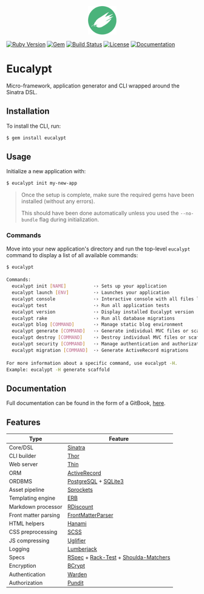 <p align="center"><img width="75px" src="gfx/eucalypt.png"></p>

[![Ruby Version](https://img.shields.io/badge/ruby-~%3E%202.5-red.svg)](https://github.com/eucalypt-framework/eucalypt/blob/0c509a4e22fd97ec52b6f638af21de783f3aafc8/eucalypt.gemspec#L19)
[![Gem](https://img.shields.io/gem/v/eucalypt.svg)](https://rubygems.org/gems/eucalypt)
[![Build Status](https://travis-ci.org/eucalypt-framework/eucalypt.svg?branch=master)](https://travis-ci.org/eucalypt-framework/eucalypt)
[![License](https://img.shields.io/github/license/eucalypt-framework/eucalypt.svg)](https://github.com/eucalypt-framework/eucalypt/blob/master/LICENSE)
[![Documentation](https://img.shields.io/badge/docs-gitbook-blue.svg)](https://eucalypt.gitbook.io/eucalypt)

# Eucalypt

Micro-framework, application generator and CLI wrapped around the Sinatra DSL.

## Installation

To install the CLI, run:

```bash
$ gem install eucalypt
```

## Usage

Initialize a new application with:

```bash
$ eucalypt init my-new-app
```

> Once the setup is complete, make sure the required gems have been installed (without any errors).
>
> This should have been done automatically unless you used the `--no-bundle` flag during initialization.

### Commands

Move into your new application's directory and run the top-level `eucalypt` command to display a list of all available commands:

```bash
$ eucalypt

Commands:
  eucalypt init [NAME]          ·› Sets up your application
  eucalypt launch [ENV]         ·› Launches your application
  eucalypt console              ·› Interactive console with all files loaded
  eucalypt test                 ·› Run all application tests
  eucalypt version              ·› Display installed Eucalypt version
  eucalypt rake                 ·› Run all database migrations
  eucalypt blog [COMMAND]       ·› Manage static blog environment
  eucalypt generate [COMMAND]   ·› Generate individual MVC files or scaffolds
  eucalypt destroy [COMMAND]    ·› Destroy individual MVC files or scaffolds
  eucalypt security [COMMAND]   ·› Manage authentication and authorization
  eucalypt migration [COMMAND]  ·› Generate ActiveRecord migrations

For more information about a specific command, use eucalypt -H.
Example: eucalypt -H generate scaffold
```

## Documentation

Full documentation can be found in the form of a GitBook, [here](https://eucalypt.gitbook.io/eucalypt).

## Features

| Type                 | Feature                                                      |
| -------------------- | ------------------------------------------------------------ |
| Core/DSL             | [Sinatra](http://sinatrarb.com/)                             |
| CLI builder          | [Thor](https://github.com/erikhuda/thor)                     |
| Web server           | [Thin](https://github.com/macournoyer/thin)                  |
| ORM                  | [ActiveRecord](https://github.com/rails/rails/tree/master/activerecord) |
| ORDBMS               | [PostgreSQL](https://www.postgresql.org/) + [SQLite3](https://www.sqlite.org/) |
| Asset pipeline       | [Sprockets](https://github.com/rails/sprockets)              |
| Templating engine    | [ERB](https://ruby-doc.org/stdlib-2.5.0/libdoc/erb/rdoc/ERB.html) |
| Markdown processor   | [RDiscount](https://github.com/davidfstr/rdiscount)          |
| Front matter parsing | [FrontMatterParser](https://github.com/waiting-for-dev/front_matter_parser) |
| HTML helpers         | [Hanami](https://github.com/hanami/helpers)                  |
| CSS preprocessing    | [SCSS](http://sass-lang.com/)                                |
| JS compressing       | [Uglifier](https://github.com/lautis/uglifier)               |
| Logging              | [Lumberjack](https://github.com/bdurand/lumberjack)          |
| Specs                | [RSpec](http://rspec.info/) + [Rack-Test](https://github.com/rack-test/rack-test) + [Shoulda-Matchers](http://matchers.shoulda.io/) |
| Encryption           | [BCrypt](https://github.com/codahale/bcrypt-ruby)            |
| Authentication       | [Warden](https://github.com/wardencommunity/warden)          |
| Authorization        | [Pundit](https://github.com/varvet/pundit)                   |